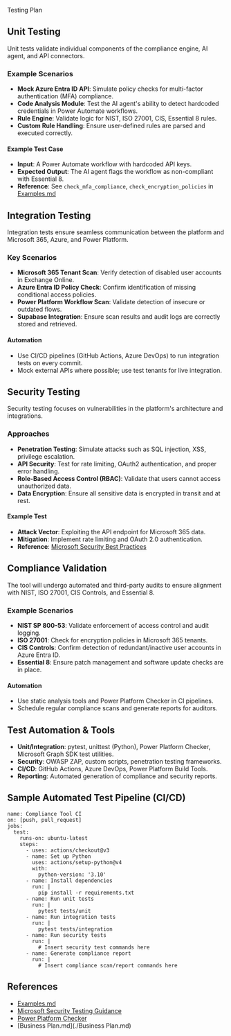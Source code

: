 Testing Plan

## Unit Testing

Unit tests validate individual components of the compliance engine, AI agent, and API connectors.

### Example Scenarios

- **Mock Azure Entra ID API**: Simulate policy checks for multi-factor authentication (MFA) compliance.
- **Code Analysis Module**: Test the AI agent's ability to detect hardcoded credentials in Power Automate workflows.
- **Rule Engine**: Validate logic for NIST, ISO 27001, CIS, Essential 8 rules.
- **Custom Rule Handling**: Ensure user-defined rules are parsed and executed correctly.

#### Example Test Case

- **Input**: A Power Automate workflow with hardcoded API keys.
- **Expected Output**: The AI agent flags the workflow as non-compliant with Essential 8.
- **Reference**: See `check_mfa_compliance`, `check_encryption_policies` in [Examples.md](./Examples.md)

## Integration Testing

Integration tests ensure seamless communication between the platform and Microsoft 365, Azure, and Power Platform.

### Key Scenarios

- **Microsoft 365 Tenant Scan**: Verify detection of disabled user accounts in Exchange Online.
- **Azure Entra ID Policy Check**: Confirm identification of missing conditional access policies.
- **Power Platform Workflow Scan**: Validate detection of insecure or outdated flows.
- **Supabase Integration**: Ensure scan results and audit logs are correctly stored and retrieved.

#### Automation

- Use CI/CD pipelines (GitHub Actions, Azure DevOps) to run integration tests on every commit.
- Mock external APIs where possible; use test tenants for live integration.

## Security Testing

Security testing focuses on vulnerabilities in the platform's architecture and integrations.

### Approaches

- **Penetration Testing**: Simulate attacks such as SQL injection, XSS, privilege escalation.
- **API Security**: Test for rate limiting, OAuth2 authentication, and proper error handling.
- **Role-Based Access Control (RBAC)**: Validate that users cannot access unauthorized data.
- **Data Encryption**: Ensure all sensitive data is encrypted in transit and at rest.

#### Example Test

- **Attack Vector**: Exploiting the API endpoint for Microsoft 365 data.
- **Mitigation**: Implement rate limiting and OAuth 2.0 authentication.
- **Reference**: [Microsoft Security Best Practices](https://learn.microsoft.com/en-us/azure/automation/automation-security-guidelines)

## Compliance Validation

The tool will undergo automated and third-party audits to ensure alignment with NIST, ISO 27001, CIS Controls, and Essential 8.

### Example Scenarios

- **NIST SP 800-53**: Validate enforcement of access control and audit logging.
- **ISO 27001**: Check for encryption policies in Microsoft 365 tenants.
- **CIS Controls**: Confirm detection of redundant/inactive user accounts in Azure Entra ID.
- **Essential 8**: Ensure patch management and software update checks are in place.

#### Automation

- Use static analysis tools and Power Platform Checker in CI pipelines.
- Schedule regular compliance scans and generate reports for auditors.

## Test Automation & Tools

- **Unit/Integration**: pytest, unittest (Python), Power Platform Checker, Microsoft Graph SDK test utilities.
- **Security**: OWASP ZAP, custom scripts, penetration testing frameworks.
- **CI/CD**: GitHub Actions, Azure DevOps, Power Platform Build Tools.
- **Reporting**: Automated generation of compliance and security reports.

## Sample Automated Test Pipeline (CI/CD)

```
name: Compliance Tool CI
on: [push, pull_request]
jobs:
  test:
    runs-on: ubuntu-latest
    steps:
      - uses: actions/checkout@v3
      - name: Set up Python
        uses: actions/setup-python@v4
        with:
          python-version: '3.10'
      - name: Install dependencies
        run: |
          pip install -r requirements.txt
      - name: Run unit tests
        run: |
          pytest tests/unit
      - name: Run integration tests
        run: |
          pytest tests/integration
      - name: Run security tests
        run: |
          # Insert security test commands here
      - name: Generate compliance report
        run: |
          # Insert compliance scan/report commands here
```

## References

- [Examples.md](./Examples.md)
- [Microsoft Security Testing Guidance](https://learn.microsoft.com/en-us/power-platform/well-architected/security/testing)
- [Power Platform Checker](https://learn.microsoft.com/en-us/power-platform/alm/devops-build-tool-tasks)
- [Business Plan.md](./Business Plan.md)
